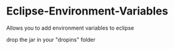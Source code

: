 # Eclipse-Environment-Variables
Allows you to add environment variables to eclipse

drop the jar in your "dropins" folder
